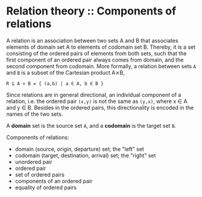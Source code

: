 # Relation theory :: Components of relations

A relation is an association between two sets A and B that associates elements of domain set A to elements of codomain set B. Thereby, it is a set consisting of the ordered pairs of elements from both sets, such that the first component of an ordered pair always comes from domain, and the second component from codomain. More formally, a relation between sets `A` and `B` is a subset of the Cartesian product A⨯B,

`R ⊆ A ⨯ B = { (a,b) | a ∈ A, b ∈ B }`

Since relations are in general directional, an individual component of a relation, i.e. the ordered pair `(x,y)` is not the same as `(y,x)`, where x ∈ A and y ∈ B. Besides in the ordered pairs, this directionality is encoded in the names of the two sets.

A **domain** set is the source set `A`, and a **codomain** is the target set `B`.


Components of relations:
- domain (source, origin, departure) set; the "left" set
- codomain (target, destination, arrival) set; the "right" set
- unordered pair
- ordered pair
- set of ordered pairs
- components of an ordered pair
- equality of ordered pairs
